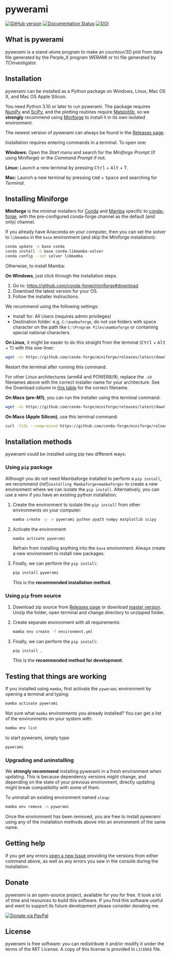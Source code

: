 # pywerami

[![GitHub version](https://badge.fury.io/gh/ondrolexa%2Fpywerami.svg)](https://badge.fury.io/gh/ondrolexa%2Fpywerami)
[![Documentation Status](https://readthedocs.org/projects/pywerami/badge/?version=latest)](https://readthedocs.org/projects/pywerami/?badge=latest)
[![DOI](https://zenodo.org/badge/46796466.svg)](https://zenodo.org/badge/latestdoi/46796466)

## What is pywerami

pywerami is a stand-alone program to make an countour/3D plot from data
file generated by the Perple_X program WERAMI or tci file generated by
TCInvestigator.

## Installation

pywerami can be installed as a Python package on Windows, Linux, Mac OS X, and Mac OS Apple Silicon.

You need Python 3.10 or later to run pywerami. The package requires [NumPy](https://numpy.org/)
and [SciPy](https://www.scipy.org/), and the plotting routines require [Matplotlib](https://matplotlib.org/),
so we **strongly** recommend using [Miniforge](https://mamba.readthedocs.io/en/latest/installation/mamba-installation.html)
to install it in its own isolated environment.

The newest version of pywerami can always be found in the [Releases page](https://github.com/ondrolexa/pywerami/releases).

Installation requires entering commands in a terminal. To open one:

   **Windows:** Open the *Start menu* and search for the *Miniforge Prompt* (if using Miniforge) or the *Command Prompt* if not.

   **Linux:** Launch a new terminal by pressing <kbd>Ctrl</kbd> + <kbd>Alt</kbd> + <kbd>T</kbd>.

   **Mac:** Launch a new terminal by pressing <kbd>Cmd</kbd> + <kbd>Space</kbd> and searching for _Terminal_.


## Installing Miniforge

**Miniforge** is the minimal installers for [Conda](https://conda.io/) and [Mamba](https://github.com/mamba-org/mamba) specific to [conda-forge](https://conda-forge.org/), with the pre-configured conda-forge channel as the default (and only) channel.

If you already have Anaconda on your computer, then you can set the solver to `libmamba` in the `base` environment (and skip the Miniforge installation):

```bash
conda update -n base conda
conda install -n base conda-libmamba-solver
conda config --set solver libmamba
```

Otherwise, to install Mamba:

**On Windows**, just click through the installation steps.

1.  Go to: https://github.com/conda-forge/miniforge#download
2.  Download the latest version for your OS.
3.  Follow the installer instructions.

We recommend using the following settings:

- Install for: All Users (requires admin privileges)
- Destination folder: e.g. `C:\mambaforge`, do not use folders with space character on the path like `C:\Program Files\mambaforge` or containing special national characters.

**On Linux**, it might be easier to do this straight from the terminal (<kbd>Ctrl</kbd> + <kbd>Alt</kbd> + <kbd>T</kbd>) with this one-liner:

```bash
wget -nc https://github.com/conda-forge/miniforge/releases/latest/download/Mambaforge-Linux-x86_64.sh && bash Mambaforge-Linux-x86_64.sh -b && ~/mambaforge/bin/conda init bash
```

Restart the terminal after running this command.

For other Linux architectures (arm64 and POWER8/9), replace the `.sh` filenames above with the correct installer name for your architecture. See the Download column in [this table](https://github.com/conda-forge/miniforge#mambaforge) for the correct filename.


**On Macs (pre-M1)**, you can run the installer using this terminal command:

```bash
wget -nc https://github.com/conda-forge/miniforge/releases/latest/download/Miniforge3-MacOSX-x86_64.sh && bash Miniforge3-MacOSX-x86_64.sh -b && ~/mambaforge/bin/conda init zsh
```

**On Macs (Apple Silicon)**, use this terminal command:

```bash
curl -fsSL --compressed https://github.com/conda-forge/miniforge/releases/latest/download/Miniforge3-MacOSX-arm64.sh -o Miniforge3-MacOSX-arm64.sh && chmod +x Miniforge3-MacOSX-arm64.sh && ./Miniforge3-MacOSX-arm64.sh -b -p ~/mambaforge && rm Miniforge3-MacOSX-arm64.sh && ~/mambaforge/bin/conda init "$(basename "${SHELL}")" && source "$HOME/.$(basename "${SHELL}")rc"
```

## Installation methods

pywerami could be installed using pip two different ways:

### Using `pip` package

Although you do not need Mambaforge installed to perform a `pip install`, we recommend {ref}`installing Mambaforge<mambaforge>` to create a new environment where we can isolate the `pip install`. Alternatively, you can use a venv if you have an existing python installation.

1. Create the environment to isolate the `pip install` from other environments on your computer:

   ```bash
   mamba create -y -n pywerami python pyqt5 numpy matplotlib scipy
   ```

2. Activate the environment:

   ```bash
   mamba activate pywerami
   ```

   Refrain from installing anything into the `base` environment. Always create a new environment to install new packages.

3. Finally, we can perform the `pip install`:

   ```bash
   pip install pywerami
   ```

   This is the **recommended installation method**.

### Using `pip` from source

1. Download zip source from [Releases page](https://github.com/ondrolexa/pywerami/releases) or download [master version](https://github.com/ondrolexa/pywerami/archive/refs/heads/master.zip). Unzip the folder, open terminal and change directory to unzipped folder.

2. Create separate environment with all requirements:

   ```bash
   mamba env create -f environment.yml
   ```

3. Finally, we can perform the `pip install`:

   ```bash
   pip install .
   ```

   This is the **recommended method for development**.

## Testing that things are working

If you installed using `mamba`, first activate the `pywerami` environment by opening a terminal and typing:

```bash
mamba activate pywerami
```

Not sure what `mamba` environments you already installed? You can get a list of the environments on your system with:

```bash
mamba env list
```

to start pywerami, simply type:

```bash
pywerami
```

### Upgrading and uninstalling

We **strongly recommend** installing pywerami in a fresh environment when updating. This is because dependency versions might change, and depending on the state of your previous environment, directly updating might break compatibility with some of them.

To uninstall an existing environment named `sleap`:

```bash
mamba env remove -n pywerami
```

Once the environment has been removed, you are free to install pywerami using any of the installation methods above into an environment of the same name.

## Getting help

If you get any errors [open a new Issue](https://github.com/ondrolexa/pywerami/issues) providing the versions from either command above, as well as any errors you saw in the console during the installation.

## Donate

pywerami is an open-source project, available for you for free. It took a lot of time and resources to build this software. If you find this software useful and want to support its future development please consider donating me.

[![Donate via PayPal](https://www.paypalobjects.com/en_US/i/btn/btn_donateCC_LG.gif)](https://www.paypal.com/cgi-bin/webscr?cmd=_donations&business=QTYZWVUNDUAH8&item_name=pywerami+development+donation&currency_code=EUR&source=url)

## License

pywerami is free software: you can redistribute it and/or modify it under the terms of the MIT License. A copy of this license is provided in ``LICENSE`` file.
